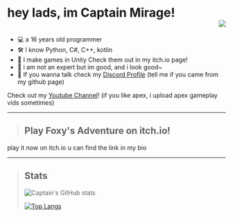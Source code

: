 # hey lads, im Captain Mirage! <div align="right">![](https://komarev.com/ghpvc/?username=CaptainMirage&color=06BBE3&style=flat-square) </div>


- 💻 a 16 years old programmer 
- 🛠 I know Python, C#, C++, kotlin
- 🏴󠁳󠁳󠁵󠁹󠁿 I make games in Unity Check them out in my itch.io page!
- 📡 i am not an expert but im good, and i look good~
- 🧧 If you wanna talk check my [Discord Profile](https://discord.com/users/627924818037309470) (tell me if you came from my github page)

Check out my [Youtube Channel](https://www.youtube.com/channel/UCEi1Yl_QpYygxaLeJ3THdwA)! (if you like apex, i upload apex gameplay vids sometimes)

----

>## Play Foxy's Adventure on itch.io!
play it now on itch.io u can find the link in my bio

----

>Stats
>--
>![Captain's GitHub stats](https://github-readme-stats.vercel.app/api?username=CaptainMirage&theme=gotham&show_icons=true)
>
>[![Top Langs](https://github-readme-stats.vercel.app/api/top-langs/?username=CaptainMirage&theme=gotham&show_icons=true&layout=compact)](https://github.com/anuraghazra/github-readme-stats)
